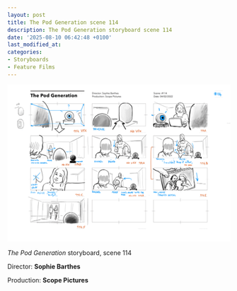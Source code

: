```yaml
---
layout: post
title: The Pod Generation scene 114
description: The Pod Generation storyboard scene 114
date: '2025-08-10 06:42:48 +0100'
last_modified_at:
categories:
- Storyboards
- Feature Films
---
```



![The Pod Generation storyboard scene 114](/images/The_Pod_Generation_Storyboard_Scene_114.png)


*The Pod Generation* storyboard, scene 114

Director: **Sophie Barthes**

Production: **Scope Pictures**
